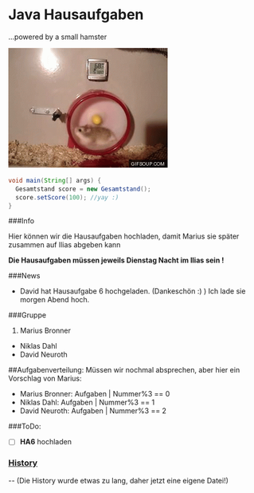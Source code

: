 # Java Hausaufgaben
...powered by a small hamster

![small hamster](smha.gif)

```java
void main(String[] args) {
  Gesamtstand score = new Gesamtstand();
  score.setScore(100); //yay :)
}
```

###Info

Hier können wir die Hausaufgaben hochladen, damit 
Marius sie später zusammen auf Ilias abgeben kann

__Die Hausaufgaben müssen jeweils Dienstag Nacht im Ilias sein !__

###News

- David hat Hausaufgabe 6 hochgeladen. (Dankeschön :) ) Ich lade sie morgen Abend hoch.

###Gruppe

1. Marius Bronner
* Niklas Dahl
* David Neuroth

##Aufgabenverteilung:
Müssen wir nochmal absprechen, aber hier ein Vorschlag von Marius:   
* Marius Bronner: Aufgaben | Nummer%3 == 0   
* Niklas Dahl: Aufgaben | Nummer%3 == 1   
* David Neuroth: Aufgaben | Nummer%3 == 2   

###ToDo:
- [ ] __HA6__ hochladen

### [History](History.md)
-- (Die History wurde etwas zu lang, daher jetzt eine eigene Datei!)
